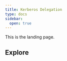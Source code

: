 ```yaml
---
title: Kerberos Delegation
type: docs
sidebar:
  open: true
---
```


This is the landing page.

## Explore


